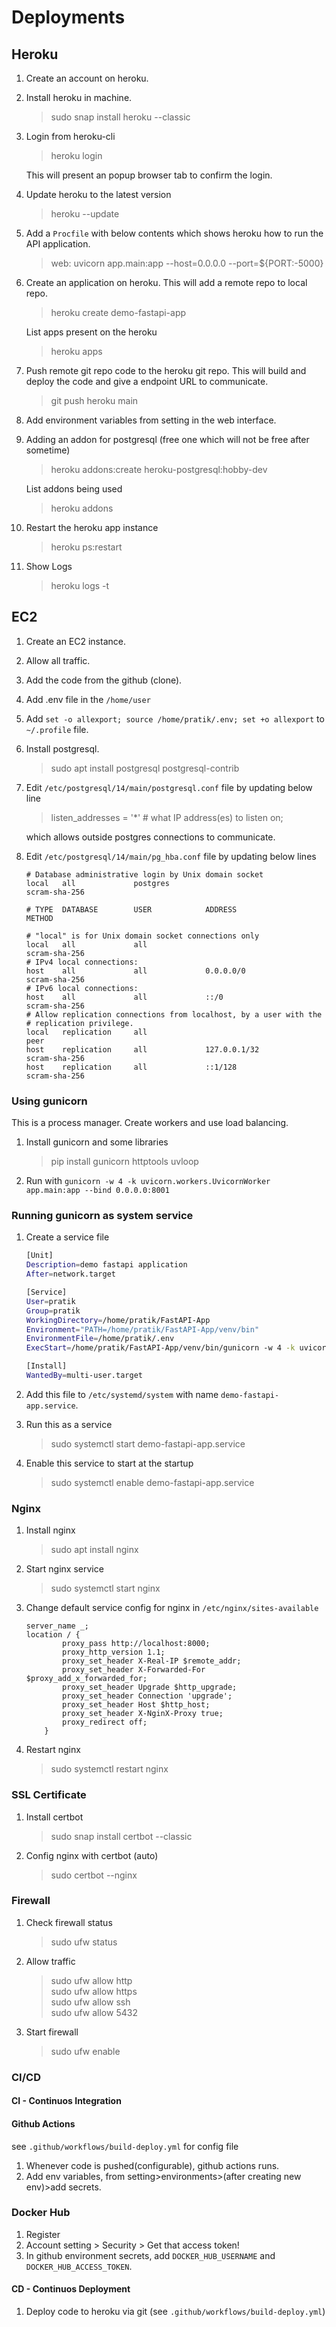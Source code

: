 # Deployments

## Heroku

1. Create an account on heroku.
2. Install heroku in machine.
    > sudo snap install heroku --classic
3. Login from heroku-cli

    > heroku login

    This will present an popup browser tab to confirm the login.

4. Update heroku to the latest version
    > heroku --update
5. Add a `Procfile` with below contents which shows heroku how to run the API application.

    > web: uvicorn app.main:app --host=0.0.0.0 --port=${PORT:-5000}

6. Create an application on heroku. This will add a remote repo to local repo.

    > heroku create demo-fastapi-app<br>

    List apps present on the heroku

    > heroku apps

7. Push remote git repo code to the heroku git repo. This will build and deploy the code and give a endpoint URL to communicate.
    > git push heroku main
8. Add environment variables from setting in the web interface.
9. Adding an addon for postgresql (free one which will not be free after sometime)

    > heroku addons:create heroku-postgresql:hobby-dev

    List addons being used

    > heroku addons

10. Restart the heroku app instance

    > heroku ps:restart

11. Show Logs
    > heroku logs -t

## EC2

1. Create an EC2 instance.
2. Allow all traffic.
3. Add the code from the github (clone).
4. Add .env file in the `/home/user`
5. Add `set -o allexport; source /home/pratik/.env; set +o allexport` to `~/.profile` file.
6. Install postgresql.
    > sudo apt install postgresql postgresql-contrib
7. Edit `/etc/postgresql/14/main/postgresql.conf` file by updating below line

    > listen_addresses = '\*' # what IP address(es) to listen on;

    which allows outside postgres connections to communicate.

8. Edit `/etc/postgresql/14/main/pg_hba.conf` file by updating below lines

    ```none
    # Database administrative login by Unix domain socket
    local   all             postgres                                scram-sha-256

    # TYPE  DATABASE        USER            ADDRESS                 METHOD

    # "local" is for Unix domain socket connections only
    local   all             all                                     scram-sha-256
    # IPv4 local connections:
    host    all             all             0.0.0.0/0               scram-sha-256
    # IPv6 local connections:
    host    all             all             ::/0                    scram-sha-256
    # Allow replication connections from localhost, by a user with the
    # replication privilege.
    local   replication     all                                     peer
    host    replication     all             127.0.0.1/32            scram-sha-256
    host    replication     all             ::1/128                 scram-sha-256
    ```

### Using gunicorn

This is a process manager. Create workers and use load balancing.

1. Install gunicorn and some libraries
    > pip install gunicorn httptools uvloop
2. Run with `gunicorn -w 4 -k uvicorn.workers.UvicornWorker app.main:app --bind 0.0.0.0:8001`

### Running gunicorn as system service

1. Create a service file

    ```bash
    [Unit]
    Description=demo fastapi application
    After=network.target

    [Service]
    User=pratik
    Group=pratik
    WorkingDirectory=/home/pratik/FastAPI-App
    Environment="PATH=/home/pratik/FastAPI-App/venv/bin"
    EnvironmentFile=/home/pratik/.env
    ExecStart=/home/pratik/FastAPI-App/venv/bin/gunicorn -w 4 -k uvicorn.workers.UvicornWorker app.main:app --bind 0.0.0.0:8000

    [Install]
    WantedBy=multi-user.target
    ```

2. Add this file to `/etc/systemd/system` with name `demo-fastapi-app.service`.
3. Run this as a service
    > sudo systemctl start demo-fastapi-app.service
4. Enable this service to start at the startup
    > sudo systemctl enable demo-fastapi-app.service

### Nginx

1. Install nginx
    > sudo apt install nginx
2. Start nginx service
    > sudo systemctl start nginx
3. Change default service config for nginx in `/etc/nginx/sites-available`
    ```none
    server_name _;
    location / {
            proxy_pass http://localhost:8000;
            proxy_http_version 1.1;
            proxy_set_header X-Real-IP $remote_addr;
            proxy_set_header X-Forwarded-For $proxy_add_x_forwarded_for;
            proxy_set_header Upgrade $http_upgrade;
            proxy_set_header Connection 'upgrade';
            proxy_set_header Host $http_host;
            proxy_set_header X-NginX-Proxy true;
            proxy_redirect off;
        }
    ```
4. Restart nginx
    > sudo systemctl restart nginx

### SSL Certificate

1. Install certbot
    > sudo snap install certbot --classic
2. Config nginx with certbot (auto)
    > sudo certbot --nginx

### Firewall

1. Check firewall status
    > sudo ufw status
2. Allow traffic

    > sudo ufw allow http <br>
    > sudo ufw allow https <br>
    > sudo ufw allow ssh <br>
    > sudo ufw allow 5432 <br>

3. Start firewall
    > sudo ufw enable


### CI/CD

#### CI - Continuos Integration

#### Github Actions
see `.github/workflows/build-deploy.yml` for config file

1. Whenever code is pushed(configurable), github actions runs.
2. Add env variables, from setting>environments>(after creating new env)>add secrets.

### Docker Hub
1. Register
2. Account setting > Security > Get that access token!
3. In github environment secrets, add `DOCKER_HUB_USERNAME` and `DOCKER_HUB_ACCESS_TOKEN`.

#### CD - Continuos Deployment
1. Deploy code to heroku via git (see `.github/workflows/build-deploy.yml`)

